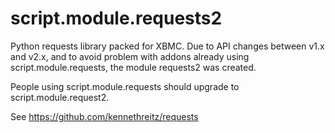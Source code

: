 script.module.requests2
=======================

Python requests library packed for XBMC.
Due to API changes between v1.x and v2.x, and to avoid problem with addons
already using script.module.requests, the module requests2 was created.

People using script.module.requests should upgrade to script.module.request2.

See https://github.com/kennethreitz/requests

